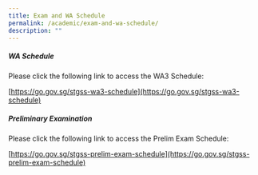 ```yaml
---
title: Exam and WA Schedule
permalink: /academic/exam-and-wa-schedule/
description: ""
---
```

##### WA Schedule

Please click the following link to access the WA3 Schedule:

[https://go.gov.sg/stgss-wa3-schedule](https://go.gov.sg/stgss-wa3-schedule)

##### Preliminary Examination

Please click the following link to access the Prelim Exam Schedule:

[https://go.gov.sg/stgss-prelim-exam-schedule](https://go.gov.sg/stgss-prelim-exam-schedule)